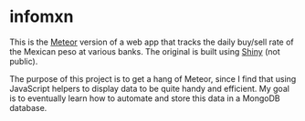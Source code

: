 # infomxn

This is the [Meteor](https://github.com/meteor/meteor) version of a web app that tracks the daily buy/sell rate of the Mexican peso at various banks. The original is built using [Shiny](https://github.com/rstudio/shiny) (not public).

The purpose of this project is to get a hang of Meteor, since I find that using JavaScript helpers to display data to be quite handy and efficient. My goal is to eventually learn how to automate and store this data in a MongoDB database.
